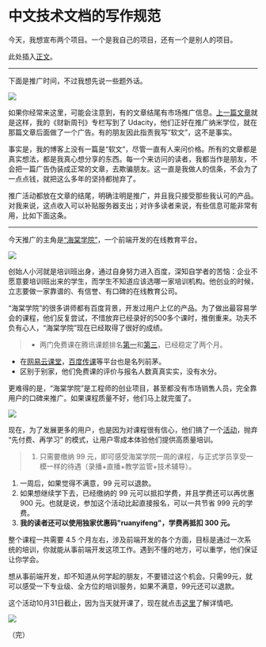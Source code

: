 # 中文技术文档的写作规范

今天，我想宣布两个项目。一个是我自己的项目，还有一个是别人的项目。

此处插入[正文]()。

---

下面是推广时间，不过我想先说一些题外话。

![](http://www.ruanyifeng.com/blogimg/asset/2016/bg2016101504.jpg)

如果你经常来这里，可能会注意到，有的文章结尾有市场推广信息。[上一篇文章](http://www.ruanyifeng.com/blog/2016/10/online_education.html)就是这样，我的《财新周刊》专栏写到了 Udacity，他们正好在推广纳米学位，就在那篇文章后面做了一个广告。有的朋友因此指责我写“软文”，这不是事实。

事实是，我的博客上没有一篇是“软文”，尽管一直有人来问价格。所有的文章都是真实想法，都是我真心想分享的东西。每一个来访问的读者，我都当作是朋友，不会把一篇广告伪装成正常的文章，去欺骗朋友。这一直是我做人的信条，不会为了一点点钱，就把这么多年的坚持都抛弃了。

推广活动都放在文章的结尾，明确注明是推广，并且我只接受那些我认可的产品。对我来说，这点收入可以补贴服务器支出；对许多读者来说，有些信息可能非常有用，比如下面这条。

---

今天推广的主角是[“海棠学院”](http://apeclass.cn/)，一个前端开发的在线教育平台。

![](http://www.ruanyifeng.com/blogimg/asset/2016/bg2016101501.jpg)

创始人小河就是培训班出身，通过自身努力进入百度，深知自学者的苦恼：企业不愿意要培训班出来的学生，而学生不知道应该选哪一家培训机构。他创业的时候，立志要做一家靠谱的、有信誉、有口碑的在线教育公司。

“海棠学院”的很多讲师都有百度背景，开发过用户上亿的产品。为了做出最容易学会的课程，他们反复尝试，不惜放弃已经录好的500多个课时，推倒重来。功夫不负有心人，“海棠学院”现在已经取得了很好的成绩。

> - 两门免费课在腾讯课题排名[第一](https://ke.qq.com/course/149980)和[第三](https://ke.qq.com/course/151317)，已经稳定了两个月。
- 在[网易云课堂](http://study.163.com/course/courseMain.htm?courseId=1003225036)，[百度传课](http://www.chuanke.com/v7521771-188496-1055254.html)等平台也是名列前茅。
- 区别于别家，他们免费课的评价与报名人数真真实实，没有水分。

更难得的是，“海棠学院”是工程师的创业项目，甚至都没有市场销售人员，完全靠用户的口碑来推广。如果课程质量不好，他们马上就完蛋了。

![](http://www.ruanyifeng.com/blogimg/asset/2016/bg2016101502.jpg)

现在，为了发展更多的用户，也是因为对课程很有信心，他们搞了一个[活动](http://apeclass.cn/99/index.html)，抛弃 “先付费、再学习” 的模式，让用户零成本体验他们提供高质量培训。

> 1. 只需要缴纳 99 元，即可感受海棠学院一周的课程，与正式学员享受一模一样的待遇（录播+直播+教学监管+技术辅导）。
1. 一周后，如果觉得不满意，99 元可以退款。
1. 如果想继续学下去，已经缴纳的 99 元可以抵扣学费，并且学费还可以再优惠 900 元。也就是说，参加这个活动比起直接报名，可以一共节省 999 元的学费。
1. **我的读者还可以使用独家优惠码"ruanyifeng"，学费再抵扣 300 元。**

整个课程一共需要 4.5 个月左右，涉及前端开发的各个方面，目标是通过一次系统的培训，你就能从事前端开发这项工作。遇到不懂的地方，可以重学，他们保证让你学会。

想从事前端开发，却不知道从何学起的朋友，不要错过这个机会。只需99元，就可以感受一下专业级、全方位的培训服务，如果不满意，99元还可以退款。

这个活动10月31日截止，因为当天就开课了，现在就点击[这里](http://apeclass.cn/99/index.html)了解详情吧。

![](http://www.ruanyifeng.com/blogimg/asset/2016/bg2016101503.jpg)

（完）
